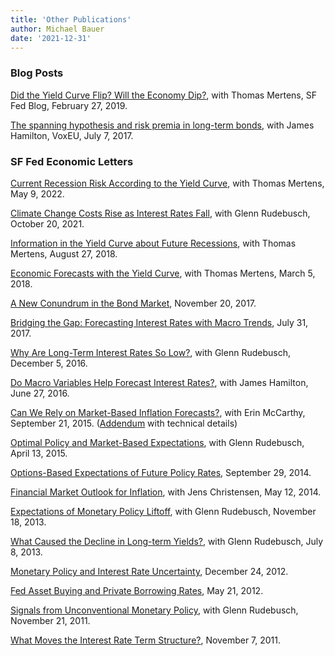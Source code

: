 ```yaml
---
title: 'Other Publications'
author: Michael Bauer
date: '2021-12-31'
---
```


### Blog Posts

[Did the Yield Curve Flip? Will the Economy
Dip?](https://www.frbsf.org/our-district/about/sf-fed-blog/did-yield-curve-flip-will-economy-dip/),
with Thomas Mertens, SF Fed Blog, February 27, 2019.

[The spanning hypothesis and risk premia in long-term
bonds](https://voxeu.org/article/spanning-hypothesis-and-risk-premia-long-term-bonds),
with James Hamilton, VoxEU, July 7, 2017.

### SF Fed Economic Letters

[Current Recession Risk According to the Yield Curve](https://www.frbsf.org/economic-research/publications/economic-letter/2022/may/current-recession-risk-according-to-yield-curve/),
with Thomas Mertens, May 9, 2022.

[Climate Change Costs Rise as Interest Rates
Fall](https://www.frbsf.org/economic-research/publications/economic-letter/2021/october/climate-change-costs-rise-as-interest-rates-fall/),
with Glenn Rudebusch, October 20, 2021.

[Information in the Yield Curve about Future
Recessions](https://www.frbsf.org/economic-research/publications/economic-letter/2018/august/information-in-yield-curve-about-future-recessions/),
with Thomas Mertens, August 27, 2018.

[Economic Forecasts with the Yield
Curve](https://www.frbsf.org/economic-research/publications/economic-letter/2018/march/economic-forecasts-with-yield-curve/),
with Thomas Mertens, March 5, 2018.

[A New Conundrum in the Bond
Market](https://www.frbsf.org/economic-research/publications/economic-letter/2017/november/new-conundrum-in-bond-market/),
November 20, 2017.

[Bridging the Gap: Forecasting Interest Rates with Macro
Trends](https://www.frbsf.org/economic-research/publications/economic-letter/2017/july/bridging-gap-forecasting-interest-rates-with-macroeconomic-trends/),
July 31, 2017.

[Why Are Long-Term Interest Rates So
Low?](https://www.frbsf.org/economic-research/publications/economic-letter/2016/december/why-are-long-term-interest-rates-so-low/),
with Glenn Rudebusch, December 5, 2016.

[Do Macro Variables Help Forecast Interest
Rates?](https://www.frbsf.org/economic-research/publications/economic-letter/2016/june/do-macroeconomic-variables-help-forecast-interest-rates/),
with James Hamilton, June 27, 2016.

[Can We Rely on Market-Based Inflation
Forecasts?](https://www.frbsf.org/economic-research/publications/economic-letter/2015/september/market-based-inflation-forecasting-and-alternative-methods/),
with Erin McCarthy, September 21, 2015. ([Addendum](https://www.frbsf.org/economic-research/files/el2015-30addendum.pdf)
with technical details)

[Optimal Policy and Market-Based
Expectations](https://www.frbsf.org/economic-research/publications/economic-letter/2015/april/monetary-policy-market-based-expectations/),
with Glenn Rudebusch, April 13, 2015.

[Options-Based Expectations of Future Policy
Rates](https://www.frbsf.org/economic-research/publications/economic-letter/2014/september/options-based-expectations-short-term-interest-rates-monetary-policy-rates/),
September 29, 2014.

[Financial Market Outlook for
Inflation](https://www.frbsf.org/economic-research/publications/economic-letter/2014/may/financial-market-outlook-inflation-derivatives/),
with Jens Christensen, May 12, 2014. 

[Expectations of Monetary Policy
Liftoff](https://www.frbsf.org/economic-research/publications/economic-letter/2013/november/federal-funds-rate-liftoff-increase-monetary-policy/),
with Glenn Rudebusch, November 18, 2013.

[What Caused the Decline in Long-term
Yields?](https://www.frbsf.org/economic-research/publications/economic-letter/2013/july/cause-decline-long-term-us-government-bond-yields/),
with Glenn Rudebusch, July 8, 2013.

[Monetary Policy and Interest Rate Uncertainty](https://www.frbsf.org/economic-research/publications/economic-letter/2012/december/monetary-policy-interest-rate-uncertainty/), December 24, 2012.

[Fed Asset Buying and Private Borrowing Rates](https://www.frbsf.org/economic-research/publications/economic-letter/2012/may/fed-asset-buying-private-borrowing-rates/), May 21, 2012.

[Signals from Unconventional Monetary Policy](https://www.frbsf.org/economic-research/publications/economic-letter/2011/november/unconventional-monetary-policy/), with Glenn Rudebusch, November 21, 2011.

[What Moves the Interest Rate Term Structure?](https://www.frbsf.org/economic-research/publications/economic-letter/2011/november/interest-rate-structure/), November 7, 2011.
